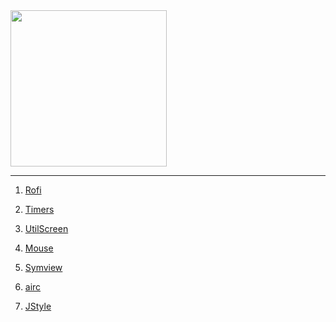 <img src="https://i.imgur.com/9i10pvF.jpg" width="250">

---

1) [Rofi](https://github.com/madprops/blog/blob/main/rofi_dev.md)

1) [Timers](https://github.com/madprops/blog/blob/main/timers.md)

1) [UtilScreen](https://github.com/madprops/blog/blob/main/util_screen.md)

1) [Mouse](https://github.com/madprops/blog/blob/main/mouse.md)

1) [Symview](https://github.com/madprops/blog/blob/main/symview.md)

1) [airc](https://github.com/madprops/blog/blob/main/airc.md)

1) [JStyle](https://github.com/madprops/blog/blob/main/jstyle.md)